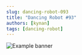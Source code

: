 ```yaml
---
slug: dancing-robot-093
title: "Dancing Robot #93"
authors: [kynan]
tags: [dancing-robot]
---
```


![Example banner](/img/stories/dancing-robot_new/093.png)
